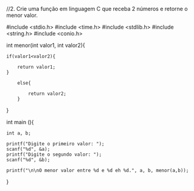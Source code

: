 //2. Crie uma função em linguagem C que receba 2 números e retorne o menor valor.

#include <stdio.h>
#include <time.h>
#include <stdlib.h>
#include <string.h>
#include <conio.h>

int menor(int valor1, int valor2){
	
	if(valor1<valor2){
		
		return valor1;
	}
		
		else{
			
			return valor2;
		}
	
}

int main (){
	
	int a, b;
	
	printf("Digite o primeiro valor: ");
	scanf("%d", &a);
	printf("Digite o segundo valor: ");
	scanf("%d", &b);
	
	printf("\n\nO menor valor entre %d e %d eh %d.", a, b, menor(a,b));
	
}
